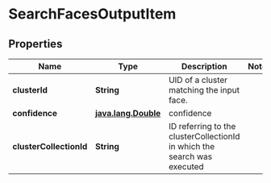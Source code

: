 

# SearchFacesOutputItem

## Properties

Name | Type | Description | Notes
------------ | ------------- | ------------- | -------------
**clusterId** | **String** | UID of a cluster matching the input face. | 
**confidence** | [**java.lang.Double**](java.lang.Double.md) | confidence | 
**clusterCollectionId** | **String** | ID referring to the clusterCollectionId in which the search was executed | 



